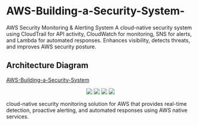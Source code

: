 # AWS-Building-a-Security-System-
AWS Security Monitoring &amp; Alerting System A cloud-native security system using CloudTrail for API activity, CloudWatch for monitoring, SNS for alerts, and Lambda for automated responses. Enhances visibility, detects threats, and improves AWS security posture.

## Architecture Diagram  

[AWS-Building-a-Security-System](./Diagram/Architecture.png)

</p> 
<p align="center">
  <img src="https://img.shields.io/badge/AWS-Security-orange?logo=amazon-aws&logo" />
  <img src="https://img.shields.io/badge/Monitoring-CloudWatch-blue?logo=amazon-aws&logo" />
  <img src="https://img.shields.io/badge/Status-Active-success?style=flat://img.shields.io/badge/Licensetributions" />
  <img src="https://img.shields.io/badge/Contributions-Welcome-brightgreen?style"/>
</p>
cloud-native security monitoring solution for AWS that provides real-time detection, proactive alerting, and automated responses using AWS native services.
